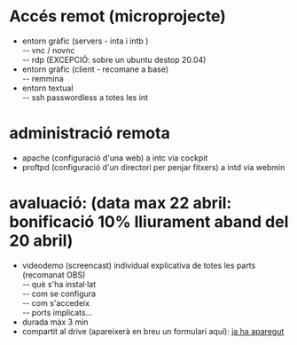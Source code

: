 # Accés remot (microprojecte)  
- entorn gràfic (servers - inta i intb )    
-- vnc / novnc  
-- rdp (EXCEPCIÓ: sobre un ubuntu destop 20.04) 
- entorn gràfic (client - recomane a base)    
-- remmina
- entorn textual   
-- ssh passwordless a totes les int  

# administració remota  
- apache (configuració d'una web) a intc via cockpit  
- proftpd (configuració d'un directori per penjar fitxers) a intd via webmin  

# avaluació:  (data max 22 abril: bonificació 10% lliurament aband del 20 abril)
- videodemo (screencast) individual explicativa de totes les parts (recomanat OBS)  
-- què s'ha instal·lat  
-- com se configura  
-- com s'accedeix  
-- ports implicats...  
- durada màx 3 min
- compartit al drive (apareixerà en breu un formulari aquí): [ja ha aparegut](https://forms.gle/QecYrzgWT2F8YVW8A)

